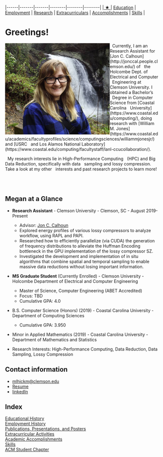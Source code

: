 
|------|-------|-------|--------|--------|--------|
|[ ★ ](index.md) | [Education](education.md) | [Employment](employment.md) | [Research](publications.md) | [Extracurriculars](activities.md) | [Accomplishments](accomplishments.md) | [Skills](skills.md) |


# Greetings!

<img style="float: left;" img src="pictures/me4.jpg" alt="Megan Hickman Fulp" height="300"/>
&nbsp;&nbsp;Currently, I am an Research Assistant for [Jon C. Calhoun](http://jonccal.people.clemson.edu/) of 
&nbsp;&nbsp;the Holcombe Dept. of Electrical and Computer 
&nbsp;&nbsp;Engineering at Clemson University. I obtained a Bachelor’s 
&nbsp;&nbsp;Degree in Computer Science from [Coastal Carolina 
&nbsp;&nbsp;University](https://www.coastal.edu/computing/), doing research with [William M. Jones](https://www.coastal.edu/academics/facultyprofiles/science/computingsciences/williammjonesjr/) and [USRC 
&nbsp;&nbsp;and Los Alamos National Laboratory](https://www.coastal.edu/computing/facultystaff/lanl-ccucollaboration/). 

&nbsp;&nbsp;My research interests lie in High-Performance Computing 
&nbsp;&nbsp;(HPC) and Big Data Reduction, specifically with data 
&nbsp;&nbsp;sampling and lossy compression. Take a look at my other 
&nbsp;&nbsp;interests and past research projects to learn more!

&nbsp;&nbsp;&nbsp;&nbsp;&nbsp;&nbsp;&nbsp;&nbsp;&nbsp;&nbsp;&nbsp;&nbsp;&nbsp;&nbsp;&nbsp;&nbsp;&nbsp;&nbsp;&nbsp;&nbsp;&nbsp;&nbsp;&nbsp;&nbsp;&nbsp;&nbsp;&nbsp;&nbsp;&nbsp;&nbsp;&nbsp;&nbsp;&nbsp;&nbsp;&nbsp;&nbsp;&nbsp;&nbsp;&nbsp;&nbsp;&nbsp;&nbsp;&nbsp;&nbsp;&nbsp;&nbsp;&nbsp;&nbsp;&nbsp;&nbsp;&nbsp;&nbsp;&nbsp;&nbsp;&nbsp;&nbsp;&nbsp;&nbsp;&nbsp;&nbsp;&nbsp;&nbsp;&nbsp;&nbsp;&nbsp;&nbsp;&nbsp;&nbsp;&nbsp;&nbsp;&nbsp;&nbsp;&nbsp;&nbsp;&nbsp;&nbsp;&nbsp;&nbsp;&nbsp;&nbsp;&nbsp;&nbsp;&nbsp;&nbsp;&nbsp;&nbsp;&nbsp;&nbsp;&nbsp;&nbsp;&nbsp;&nbsp;&nbsp;&nbsp;&nbsp;&nbsp;&nbsp;&nbsp;&nbsp;&nbsp;&nbsp;&nbsp;&nbsp;&nbsp;&nbsp;&nbsp;&nbsp;&nbsp;&nbsp;&nbsp;&nbsp;&nbsp;&nbsp;&nbsp;&nbsp;&nbsp;&nbsp;&nbsp;&nbsp;&nbsp;&nbsp;&nbsp;&nbsp;&nbsp;&nbsp;&nbsp;&nbsp;&nbsp;&nbsp;&nbsp;&nbsp;&nbsp;&nbsp;&nbsp;&nbsp;&nbsp;&nbsp;&nbsp;

## Megan at a Glance


* **Research Assistant** - Clemson University - Clemson, SC - August 2019-Present
  - Advisor: [Jon C. Calhoun](http://jonccal.people.clemson.edu/)  
  - Explored energy profiles of various lossy compressors to analyze workflow, using RAPL and PAPI.
  - Researched how to efficiently parallelize (via CUDA) the generation of frequency distributions to alleviate the Huffman Encoding bottleneck in the GPU implementation of the lossy compressor SZ.
  - Investigated the development and implementation of in situ algorithms that combine spatial and temporal sampling to enable massive data reductions without losing important information.

* **MS Graduate Student** (Currently Enrolled) - Clemson University - Holcombe Department of Electrical and Computer Engineering
  - Master of Science, Computer Engineering (ABET Accredited)
  - Focus: TBD
  - Cumulative GPA: 4.0

* B.S. Computer Science (Honors) (2019) - Coastal Carolina University - Department of Computing Sciences
  - Cumulative GPA: 3.950
* Minor in Applied Mathematics (2019) - Coastal Carolina University - Department of Mathematics and Statistics

* Research Interests: High-Performance Computing, Data Reduction, Data Sampling, Lossy Compression

## Contact information
* mlhickm@clemson.edu
* <a href="https://mhickmanf.github.io/documents/resume.pdf" target="_blank">Resume</a>
* [linkedIn](https://www.linkedin.com/in/megan-hickman-fulp-3174a3125/)


## Index

[Educational History](education.md)  
[Employment History](employment.md)  
[Publications, Presentations, and Posters](publications.md)   
[Extracurricular Activities](activities.md)   
[Academic Accomplishments](accomplishments.md)   
[Skills](skills.md)   
[ACM Student Chapter](acm.md)    
